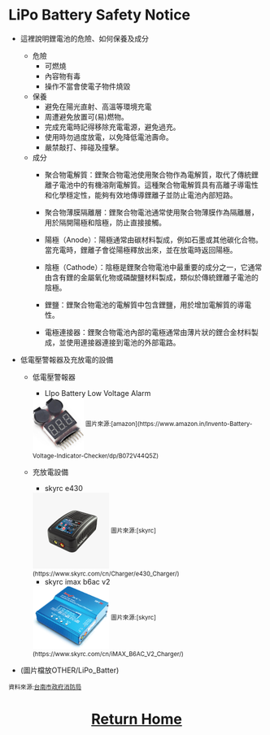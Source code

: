 LiPo Battery Safety Notice
====
- 這裡說明鋰電池的危險、如何保養及成分  
    - 危險
        - 可燃燒  
        - 內容物有毒
        - 操作不當會使電子物件燒毀
    - 保養
        - 避免在陽光直射、高溫等環境充電  
        - 周遭避免放置可(易)燃物。  
        - 完成充電時記得移除充電電源，避免過充。   
        - 使用時勿過度放電，以免降低電池壽命。  
        - 嚴禁敲打、摔碰及撞擊。
    - 成分
        - 聚合物電解質：鋰聚合物電池使用聚合物作為電解質，取代了傳統鋰離子電池中的有機溶劑電解質。這種聚合物電解質具有高離子導電性和化學穩定性，能夠有效地傳導鋰離子並防止電池內部短路。

        - 聚合物薄膜隔離層：鋰聚合物電池通常使用聚合物薄膜作為隔離層，用於隔開陽極和陰極，防止直接接觸。

        - 陽極（Anode）：陽極通常由碳材料製成，例如石墨或其他碳化合物。當充電時，鋰離子會從陽極釋放出來，並在放電時返回陽極。

        - 陰極（Cathode）：陰極是鋰聚合物電池中最重要的成分之一，它通常由含有鋰的金屬氧化物或磷酸鹽材料製成，類似於傳統鋰離子電池的陰極。

        - 鋰鹽：鋰聚合物電池的電解質中包含鋰鹽，用於增加電解質的導電性。

        - 電極連接器：鋰聚合物電池內部的電極通常由薄片狀的鋰合金材料製成，並使用連接器連接到電池的外部電路。
  
- 低電壓警報器及充放電的設備
    - 低電壓警報器  
        - LIpo Battery Low Voltage Alarm  
        <img src="./img/low_voltage_alarm.jpg" width = "100" height = "" alt="e430" align=center />  
        <small>圖片來源:[amazon](https://www.amazon.in/Invento-Battery-Voltage-Indicator-Checker/dp/B072V44Q5Z)</small>  
    - 充放電設備
        - skyrc e430  
        <img src="./img/e430.jpg" width = "150" height = "" alt="e430" align=center />  
        <small>圖片來源:[skyrc](https://www.skyrc.com/cn/Charger/e430_Charger/)</small>  

        - skyrc imax b6ac v2  
        <img src="./img/B6AC2.jpg" width = "150" height = "" alt="B6AC2" align=center />  
        <small>圖片來源:[skyrc](https://www.skyrc.com/cn/iMAX_B6AC_V2_Charger/)</small>  
- (圖片檔放OTHER/LiPo_Batter)  

<small>資料來源:[台南市政府消防局](https://119.tainan.gov.tw/News_Content.aspx?n=25497&s=7743170) </small>  
# <div align="center">[Return Home](../)</div>